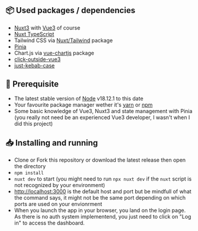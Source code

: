 ## 📦 Used packages / dependencies

- [Nuxt3](https://nuxt.com/) with [Vue3](https://vuejs.org/) of course
- [Nuxt TypeScript](https://typescript.nuxtjs.org/)
- Tailwind CSS via [Nuxt/Tailwind](https://tailwindcss.nuxt.dev/) package
- [Pinia](https://pinia.vuejs.org/ssr/nuxt.html)
- Chart.js via [vue-chartjs](https://vue-chartjs.org/) package
- [click-outside-vue3](https://www.npmjs.com/package/click-outside-vue3)
- [just-kebab-case](https://www.npmjs.com/package/just-kebab-case)

## 🧲 Prerequisite

- The latest stable version of [Node](https://nodejs.org/en/download/) v18.12.1 to this date
- Your favourite package manager wether it's [yarn](https://yarnpkg.com/) or [npm](https://www.npmjs.com/)
- Some basic knowledge of Vue3, Nuxt3 and state management with Pinia (you really not need be an experienced Vue3 developer, I wasn't when I did this project)

## 📥 Installing and running

- Clone or Fork this repository or download the latest release then open the directory
- `npm install`
- `nuxt dev` to start (you might need to run `npx nuxt dev` if the `nuxt` script is not recognized by your environment)
- [http://localhost:3000](http://localhost:3000) is the default host and port but be mindfull of what the command says, it might not be the same port depending on which ports are used on your envionrment
- When you launch the app in your browser, you land on the login page. As there is no auth system implementend, you just need to click on "Log in" to access the dashboard.
